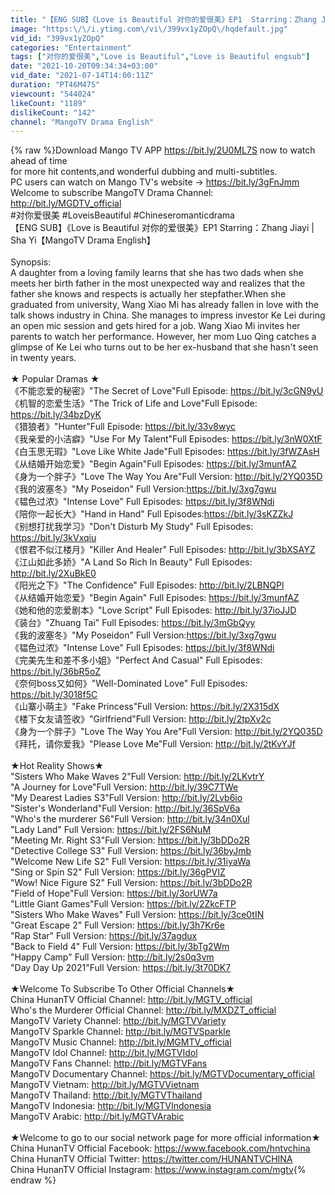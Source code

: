 ```yaml
---
title: "【ENG SUB】《Love is Beautiful 对你的爱很美》EP1  Starring：Zhang Jiayi | Sha Yi【MangoTV Drama English】"
image: "https:\/\/i.ytimg.com\/vi\/399vx1yZOpQ\/hqdefault.jpg"
vid_id: "399vx1yZOpQ"
categories: "Entertainment"
tags: ["对你的爱很美","Love is Beautiful","Love is Beautiful engsub"]
date: "2021-10-20T09:34:34+03:00"
vid_date: "2021-07-14T14:00:11Z"
duration: "PT46M47S"
viewcount: "544024"
likeCount: "1189"
dislikeCount: "142"
channel: "MangoTV Drama English"
---
```

{% raw %}Download Mango TV APP <a rel="nofollow" target="blank" href="https://bit.ly/2U0ML7S">https://bit.ly/2U0ML7S</a> now to watch ahead of time<br />for more hit contents,and wonderful dubbing and multi-subtitles.<br />PC users can watch on Mango TV's website → <a rel="nofollow" target="blank" href="https://bit.ly/3gFnJmm">https://bit.ly/3gFnJmm</a> <br />Welcome to subscribe MangoTV Drama Channel: <a rel="nofollow" target="blank" href="http://bit.ly/MGDTV_official">http://bit.ly/MGDTV_official</a>  <br />#对你爱很美 #LoveisBeautiful #Chineseromanticdrama <br />【ENG SUB】《Love is Beautiful 对你的爱很美》EP1  Starring：Zhang Jiayi | Sha Yi【MangoTV Drama English】<br /><br />Synopsis: <br />A daughter from a loving family learns that she has two dads when she meets her birth father in the most unexpected way and realizes that the father she knows and respects is actually her stepfather.When she graduated from university, Wang Xiao Mi has already fallen in love with the talk shows industry in China. She manages to impress investor Ke Lei during an open mic session and gets hired for a job. Wang Xiao Mi invites her parents to watch her performance. However, her mom Luo Qing catches a glimpse of Ke Lei who turns out to be her ex-husband that she hasn't seen in twenty years.<br /><br />★ Popular Dramas ★ <br />《不能恋爱的秘密》&quot;The Secret of Love&quot;Full Episode: <a rel="nofollow" target="blank" href="https://bit.ly/3cGN9yU">https://bit.ly/3cGN9yU</a><br />《机智的恋爱生活》&quot;The Trick of Life and Love&quot;Full Episode: <a rel="nofollow" target="blank" href="https://bit.ly/34bzDyK">https://bit.ly/34bzDyK</a><br />《猎狼者》&quot;Hunter&quot;Full Episode: <a rel="nofollow" target="blank" href="https://bit.ly/33v8wyc">https://bit.ly/33v8wyc</a><br />《我亲爱的小洁癖》&quot;Use For My Talent&quot;Full Episodes: <a rel="nofollow" target="blank" href="https://bit.ly/3nW0XtF">https://bit.ly/3nW0XtF</a><br />《白玉思无瑕》&quot;Love Like White Jade&quot;Full Episodes: <a rel="nofollow" target="blank" href="https://bit.ly/3fWZAsH">https://bit.ly/3fWZAsH</a><br />《从结婚开始恋爱》&quot;Begin Again&quot;Full Episodes: <a rel="nofollow" target="blank" href="https://bit.ly/3munfAZ">https://bit.ly/3munfAZ</a><br />《身为一个胖子》&quot;Love The Way You Are&quot;Full Version: <a rel="nofollow" target="blank" href="http://bit.ly/2YQ035D">http://bit.ly/2YQ035D</a><br />《我的波塞冬》&quot;My Poseidon&quot; Full Version:<a rel="nofollow" target="blank" href="https://bit.ly/3xg7gwu">https://bit.ly/3xg7gwu</a> <br />《韫色过浓》&quot;Intense Love&quot; Full Episodes: <a rel="nofollow" target="blank" href="https://bit.ly/3f8WNdi">https://bit.ly/3f8WNdi</a> <br />《陪你一起长大》&quot;Hand in Hand&quot; Full Episodes:<a rel="nofollow" target="blank" href="https://bit.ly/3sKZZkJ">https://bit.ly/3sKZZkJ</a> <br />《别想打扰我学习》&quot;Don't Disturb My Study&quot; Full Episodes: <a rel="nofollow" target="blank" href="https://bit.ly/3kVxqiu">https://bit.ly/3kVxqiu</a> <br />《恨君不似江楼月》&quot;Killer And Healer&quot; Full Episodes: <a rel="nofollow" target="blank" href="http://bit.ly/3bXSAYZ">http://bit.ly/3bXSAYZ</a> <br />《江山如此多娇》&quot;A Land So Rich In Beauty&quot; Full Episodes: <a rel="nofollow" target="blank" href="http://bit.ly/2XuBkE0">http://bit.ly/2XuBkE0</a> <br />《阳光之下》&quot;The Confidence&quot; Full Episodes: <a rel="nofollow" target="blank" href="http://bit.ly/2LBNQPl">http://bit.ly/2LBNQPl</a> <br />《从结婚开始恋爱》&quot;Begin Again&quot; Full Episodes: <a rel="nofollow" target="blank" href="https://bit.ly/3munfAZ">https://bit.ly/3munfAZ</a> <br />《她和他的恋爱剧本》&quot;Love Script&quot; Full Episodes: <a rel="nofollow" target="blank" href="http://bit.ly/37ioJJD">http://bit.ly/37ioJJD</a> <br />《装台》&quot;Zhuang Tai&quot; Full Episodes: <a rel="nofollow" target="blank" href="https://bit.ly/3mGbQyy">https://bit.ly/3mGbQyy</a><br />《我的波塞冬》&quot;My Poseidon&quot; Full Version:<a rel="nofollow" target="blank" href="https://bit.ly/3xg7gwu">https://bit.ly/3xg7gwu</a> <br />《韫色过浓》&quot;Intense Love&quot; Full Episodes: <a rel="nofollow" target="blank" href="https://bit.ly/3f8WNdi">https://bit.ly/3f8WNdi</a><br />《完美先生和差不多小姐》&quot;Perfect And Casual&quot; Full Episodes: <a rel="nofollow" target="blank" href="https://bit.ly/36bR5oZ">https://bit.ly/36bR5oZ</a> <br />《奈何boss又如何》&quot;Well-Dominated Love&quot; Full Episodes: <a rel="nofollow" target="blank" href="https://bit.ly/3018f5C">https://bit.ly/3018f5C</a><br />《山寨小萌主》&quot;Fake Princess&quot;Full Version: <a rel="nofollow" target="blank" href="https://bit.ly/2X315dX">https://bit.ly/2X315dX</a> <br />《楼下女友请签收》&quot;Girlfriend&quot;Full Version: <a rel="nofollow" target="blank" href="http://bit.ly/2tpXv2c">http://bit.ly/2tpXv2c</a> <br />《身为一个胖子》&quot;Love The Way You Are&quot;Full Version: <a rel="nofollow" target="blank" href="http://bit.ly/2YQ035D">http://bit.ly/2YQ035D</a> <br />《拜托，请你爱我》&quot;Please Love Me&quot;Full Version: <a rel="nofollow" target="blank" href="http://bit.ly/2tKvYJf">http://bit.ly/2tKvYJf</a> <br /><br />★Hot Reality Shows★<br /> &quot;Sisters Who Make Waves 2&quot;Full Version: <a rel="nofollow" target="blank" href="http://bit.ly/2LKvtrY">http://bit.ly/2LKvtrY</a><br /> &quot;A Journey for Love&quot;Full Version: <a rel="nofollow" target="blank" href="http://bit.ly/39C7TWe">http://bit.ly/39C7TWe</a> <br />&quot;My Dearest Ladies S3&quot;Full Version: <a rel="nofollow" target="blank" href="http://bit.ly/2Lvb6io">http://bit.ly/2Lvb6io</a><br /> &quot;Sister's Wonderland&quot;Full Version: <a rel="nofollow" target="blank" href="http://bit.ly/36SpV6a">http://bit.ly/36SpV6a</a> <br />&quot;Who's the murderer S6&quot;Full Version: <a rel="nofollow" target="blank" href="http://bit.ly/34n0Xul">http://bit.ly/34n0Xul</a> <br />&quot;Lady Land&quot; Full Version: <a rel="nofollow" target="blank" href="https://bit.ly/2FS6NuM">https://bit.ly/2FS6NuM</a> <br />&quot;Meeting Mr. Right S3&quot;Full Version: <a rel="nofollow" target="blank" href="https://bit.ly/3bDDo2R">https://bit.ly/3bDDo2R</a> <br />&quot;Detective College S3&quot; Full Version: <a rel="nofollow" target="blank" href="https://bit.ly/36byJmb">https://bit.ly/36byJmb</a><br /> &quot;Welcome New Life S2&quot; Full Version: <a rel="nofollow" target="blank" href="https://bit.ly/31iyaWa">https://bit.ly/31iyaWa</a><br /> &quot;Sing or Spin S2&quot; Full Version: <a rel="nofollow" target="blank" href="https://bit.ly/36gPVIZ">https://bit.ly/36gPVIZ</a><br /> &quot;Wow! Nice Figure S2&quot; Full Version: <a rel="nofollow" target="blank" href="https://bit.ly/3bDDo2R">https://bit.ly/3bDDo2R</a> <br />&quot;Field of Hope&quot;Full Version: <a rel="nofollow" target="blank" href="https://bit.ly/3orUW7a">https://bit.ly/3orUW7a</a> <br />&quot;Little Giant Games&quot;Full Version: <a rel="nofollow" target="blank" href="https://bit.ly/2ZkcFTP">https://bit.ly/2ZkcFTP</a> <br />&quot;Sisters Who Make Waves&quot; Full Version: <a rel="nofollow" target="blank" href="https://bit.ly/3ce0tIN">https://bit.ly/3ce0tIN</a> <br />&quot;Great Escape 2&quot; Full Version: <a rel="nofollow" target="blank" href="https://bit.ly/3h7Kr6e">https://bit.ly/3h7Kr6e</a> <br />&quot;Rap Star&quot; Full Version: <a rel="nofollow" target="blank" href="https://bit.ly/37agdux">https://bit.ly/37agdux</a> <br />&quot;Back to Field 4&quot; Full Version: <a rel="nofollow" target="blank" href="https://bit.ly/3bTg2Wm">https://bit.ly/3bTg2Wm</a><br /> &quot;Happy Camp&quot; Full Version: <a rel="nofollow" target="blank" href="http://bit.ly/2s0q3vm">http://bit.ly/2s0q3vm</a> <br />&quot;Day Day Up 2021&quot;Full Version: <a rel="nofollow" target="blank" href="https://bit.ly/3t70DK7">https://bit.ly/3t70DK7</a> <br /><br />★Welcome To Subscribe To Other Official Channels★ <br />China HunanTV Official Channel: <a rel="nofollow" target="blank" href="http://bit.ly/MGTV_official">http://bit.ly/MGTV_official</a> <br />Who's the Murderer Official Channel: <a rel="nofollow" target="blank" href="http://bit.ly/MXDZT_official">http://bit.ly/MXDZT_official</a> <br />MangoTV Variety Channel: <a rel="nofollow" target="blank" href="http://bit.ly/MGTVVariety">http://bit.ly/MGTVVariety</a> <br />MangoTV Sparkle Channel: <a rel="nofollow" target="blank" href="http://bit.ly/MGTVSparkle">http://bit.ly/MGTVSparkle</a> <br />MangoTV Music Channel: <a rel="nofollow" target="blank" href="http://bit.ly/MGMTV_official">http://bit.ly/MGMTV_official</a> <br />MangoTV Idol Channel: <a rel="nofollow" target="blank" href="http://bit.ly/MGTVIdol">http://bit.ly/MGTVIdol</a> <br />MangoTV Fans Channel: <a rel="nofollow" target="blank" href="http://bit.ly/MGTVFans">http://bit.ly/MGTVFans</a> <br />MangoTV Documentary Channel: <a rel="nofollow" target="blank" href="https://bit.ly/MGTVDocumentary_official">https://bit.ly/MGTVDocumentary_official</a> <br />MangoTV Vietnam: <a rel="nofollow" target="blank" href="http://bit.ly/MGTVVietnam">http://bit.ly/MGTVVietnam</a> <br />MangoTV Thailand: <a rel="nofollow" target="blank" href="http://bit.ly/MGTVThailand">http://bit.ly/MGTVThailand</a> <br />MangoTV Indonesia: <a rel="nofollow" target="blank" href="http://bit.ly/MGTVIndonesia">http://bit.ly/MGTVIndonesia</a><br />MangoTV Arabic: <a rel="nofollow" target="blank" href="http://bit.ly/MGTVArabic">http://bit.ly/MGTVArabic</a><br /><br /> ★Welcome to go to our social network page for more official information★<br />China HunanTV Official Facebook: <a rel="nofollow" target="blank" href="https://www.facebook.com/hntvchina">https://www.facebook.com/hntvchina</a> <br />China HunanTV Official Twitter: <a rel="nofollow" target="blank" href="https://twitter.com/HUNANTVCHINA">https://twitter.com/HUNANTVCHINA</a> <br />China HunanTV Official Instagram: <a rel="nofollow" target="blank" href="https://www.instagram.com/mgtv">https://www.instagram.com/mgtv</a>{% endraw %}
